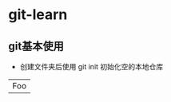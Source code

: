 # git-learn
## git基本使用
* 创建文件夹后使用 git init 初始化空的本地仓库

<table>
    <tr>
        <td>Foo</td>
    </tr>
</table>